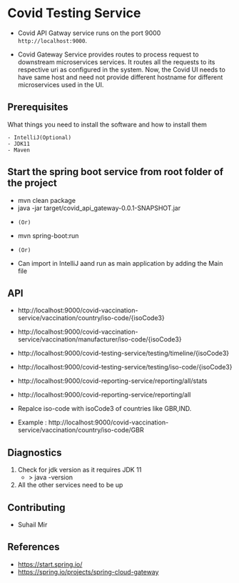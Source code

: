 # Covid Testing Service

- Covid API Gatway service runs on the port 9000
  `` http://localhost:9000``.
  
 - Covid Gateway  Service provides routes to process request to downstream microservices services. It routes all the    requests to its respective uri as configured in the system. Now, the Covid UI needs to have same host and need not provide different hostname for different microservices used in the UI.


## Prerequisites

What things you need to install the software and how to install them

```
- IntelliJ(Optional)
- JDK11
- Maven

```
## Start the spring boot service from root folder of the project
  - mvn clean package
  - java -jar target/covid_api_gateway-0.0.1-SNAPSHOT.jar
   * ``(Or)``
  - mvn spring-boot:run
   * ``(Or)``
  - Can import in IntelliJ aand run as main application by adding the Main file

## API
  - http://localhost:9000/covid-vaccination-service/vaccination/country/iso-code/{isoCode3}
  - http://localhost:9000/covid-vaccination-service/vaccination/manufacturer/iso-code/{isoCode3}
  - http://localhost:9000/covid-testing-service/testing/timeline/{isoCode3}
  - http://localhost:9000/covid-testing-service/testing/iso-code/{isoCode3}
  - http://localhost:9000/covid-reporting-service/reporting/all/stats
  - http://localhost:9000/covid-reporting-service/reporting/all
  
  - Repalce iso-code with isoCode3 of countries like GBR,IND.
  - Example : http://localhost:9000/covid-vaccination-service/vaccination/country/iso-code/GBR

## Diagnostics

1. Check for jdk version as it requires JDK 11
      - <terminal>> java -version
2. All the other services need to be up
       
## Contributing

 - Suhail Mir
  
 ## References
  - https://start.spring.io/
  - https://spring.io/projects/spring-cloud-gateway
  

